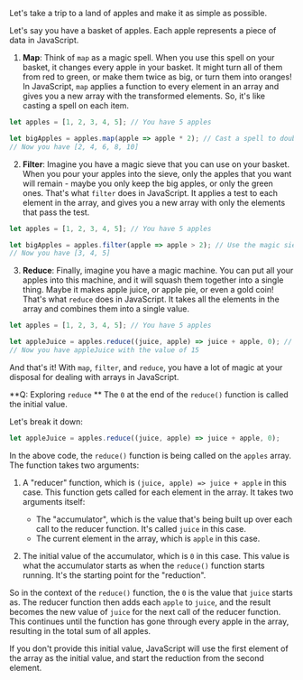 Let's take a trip to a land of apples and make it as simple as possible.

Let's say you have a basket of apples. Each apple represents a piece of data in JavaScript.

1. **Map**: Think of `map` as a magic spell. When you use this spell on your basket, it changes every apple in your basket. It might turn all of them from red to green, or make them twice as big, or turn them into oranges! In JavaScript, `map` applies a function to every element in an array and gives you a new array with the transformed elements. So, it's like casting a spell on each item.

```javascript
let apples = [1, 2, 3, 4, 5]; // You have 5 apples

let bigApples = apples.map(apple => apple * 2); // Cast a spell to double the size of each apple
// Now you have [2, 4, 6, 8, 10]
```

2. **Filter**: Imagine you have a magic sieve that you can use on your basket. When you pour your apples into the sieve, only the apples that you want will remain - maybe you only keep the big apples, or only the green ones. That's what `filter` does in JavaScript. It applies a test to each element in the array, and gives you a new array with only the elements that pass the test.

```javascript
let apples = [1, 2, 3, 4, 5]; // You have 5 apples

let bigApples = apples.filter(apple => apple > 2); // Use the magic sieve to keep only apples bigger than 2
// Now you have [3, 4, 5]
```

3. **Reduce**: Finally, imagine you have a magic machine. You can put all your apples into this machine, and it will squash them together into a single thing. Maybe it makes apple juice, or apple pie, or even a gold coin! That's what `reduce` does in JavaScript. It takes all the elements in the array and combines them into a single value.

```javascript
let apples = [1, 2, 3, 4, 5]; // You have 5 apples

let appleJuice = apples.reduce((juice, apple) => juice + apple, 0); // Put all apples into the magic machine to make juice
// Now you have appleJuice with the value of 15
```

And that's it! With `map`, `filter`, and `reduce`, you have a lot of magic at your disposal for dealing with arrays in JavaScript.


**Q: Exploring `reduce` **
The `0` at the end of the `reduce()` function is called the initial value.

Let's break it down:

```javascript
let appleJuice = apples.reduce((juice, apple) => juice + apple, 0);
```

In the above code, the `reduce()` function is being called on the `apples` array. The function takes two arguments:

1. A "reducer" function, which is `(juice, apple) => juice + apple` in this case. This function gets called for each element in the array. It takes two arguments itself:
   - The "accumulator", which is the value that's being built up over each call to the reducer function. It's called `juice` in this case.
   - The current element in the array, which is `apple` in this case.

2. The initial value of the accumulator, which is `0` in this case. This value is what the accumulator starts as when the `reduce()` function starts running. It's the starting point for the "reduction".

So in the context of the `reduce()` function, the `0` is the value that `juice` starts as. The reducer function then adds each `apple` to `juice`, and the result becomes the new value of `juice` for the next call of the reducer function. This continues until the function has gone through every apple in the array, resulting in the total sum of all apples.

If you don't provide this initial value, JavaScript will use the first element of the array as the initial value, and start the reduction from the second element.